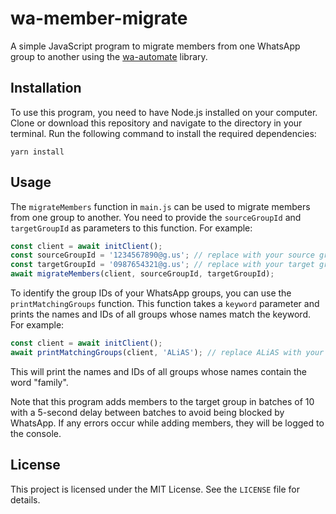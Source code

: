 # wa-member-migrate

A simple JavaScript program to migrate members from one WhatsApp group to another using the [wa-automate](https://github.com/open-wa/wa-automate-nodejs) library.

## Installation

To use this program, you need to have Node.js installed on your computer. Clone or download this repository and navigate to the directory in your terminal. Run the following command to install the required dependencies:

```
yarn install
```

## Usage

The `migrateMembers` function in `main.js` can be used to migrate members from one group to another. You need to provide the `sourceGroupId` and `targetGroupId` as parameters to this function. For example:

```javascript
const client = await initClient();
const sourceGroupId = '1234567890@g.us'; // replace with your source group ID
const targetGroupId = '0987654321@g.us'; // replace with your target group ID
await migrateMembers(client, sourceGroupId, targetGroupId);
```

To identify the group IDs of your WhatsApp groups, you can use the `printMatchingGroups` function. This function takes a `keyword` parameter and prints the names and IDs of all groups whose names match the keyword. For example:

```javascript
const client = await initClient();
await printMatchingGroups(client, 'ALiAS'); // replace ALiAS with your keyword
```

This will print the names and IDs of all groups whose names contain the word "family".

Note that this program adds members to the target group in batches of 10 with a 5-second delay between batches to avoid being blocked by WhatsApp. If any errors occur while adding members, they will be logged to the console.

## License

This project is licensed under the MIT License. See the `LICENSE` file for details.